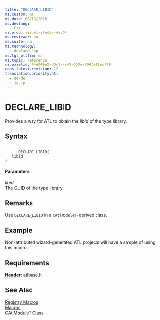 ```yaml
---
title: "DECLARE_LIBID"
ms.custom: na
ms.date: 09/19/2016
ms.devlang: 
  - C++
ms.prod: visual-studio-dev14
ms.reviewer: na
ms.suite: na
ms.technology: 
  - devlang-cpp
ms.tgt_pltfrm: na
ms.topic: reference
ms.assetid: 44e049a5-d5c1-4a45-863e-f943e11ecf79
caps.latest.revision: 12
translation.priority.ht: 
  - de-de
  - ja-jp
---
```

# DECLARE_LIBID
Provides a way for ATL to obtain the *libid* of the type library.  
  
## Syntax  
  
```  
  
      DECLARE_LIBID(   
   libid    
)  
```  
  
#### Parameters  
 *libid*  
 The GUID of the type library.  
  
## Remarks  
 Use `DECLARE_LIBID` in a `CAtlModuleT`-derived class.  
  
## Example  
 Non-attributed wizard-generated ATL projects will have a sample of using this macro.  
  
## Requirements  
 **Header:** atlbase.h  
  
## See Also  
 [Registry Macros](../vs140/Registry-Macros.md)   
 [Macros](../vs140/ATL-Macros.md)   
 [CAtlModuleT Class](../vs140/CAtlModuleT-Class.md)